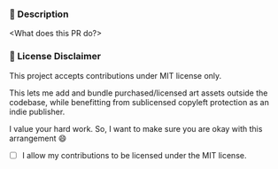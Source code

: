 ### 🤔 Description

<What does this PR do?>

### 📝 License Disclaimer

This project accepts contributions under MIT license only.

This lets me add and bundle purchased/licensed art assets outside the 
codebase, while benefitting from sublicensed copyleft protection as an indie 
publisher.

I value your hard work. So, I want to make sure you are okay with this arrangement 😄

- [ ] I allow my contributions to be licensed under the MIT license.